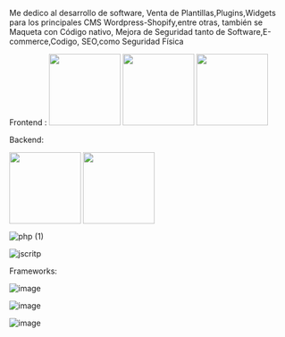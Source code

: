 
Me dedico al desarrollo de software, Venta de Plantillas,Plugins,Widgets para los principales CMS Wordpress-Shopify,entre otras, también se Maqueta con Código nativo, Mejora de Seguridad tanto de Software,E-commerce,Codigo, SEO,como Seguridad Física


Frontend :
<img src="https://cdn-icons-png.flaticon.com/512/5968/5968267.png" width="128" height="128" alt="" title="" class="img-small">
<img src="https://cdn-icons-png.flaticon.com/512/802/802251.png" width="128" height="128" alt="" title="" class="img-small">
<img src="https://cdn-icons-png.flaticon.com/512/5968/5968672.png" width="128" height="128" alt="" title="" class="img-small">

Backend:

<div>
<img src="https://user-images.githubusercontent.com/95058605/234448384-0b535cf5-8bab-4a1b-93fd-72a5240f26f8.png" align="center" width="128" height="128" alt="" title="" class="img-small">
 <img src="https://user-images.githubusercontent.com/95058605/234448578-e36c4709-8019-49ff-9501-e520141bf57c.png" align="center" width="128" height="128" alt="" title="" class="img-small">
</div>

![php (1)](https://user-images.githubusercontent.com/95058605/234448384-0b535cf5-8bab-4a1b-93fd-72a5240f26f8.png)

![jscritp](https://user-images.githubusercontent.com/95058605/234448578-e36c4709-8019-49ff-9501-e520141bf57c.png)

Frameworks:

![image](https://user-images.githubusercontent.com/95058605/234449777-fe01befe-56ed-45ad-96ae-869c5e459e85.png)

![image](https://user-images.githubusercontent.com/95058605/234449884-f79fc597-94e8-4a51-b325-84682590035a.png)

![image](https://user-images.githubusercontent.com/95058605/234449954-c4590747-b844-4698-a272-7afe1ecf44f7.png)





